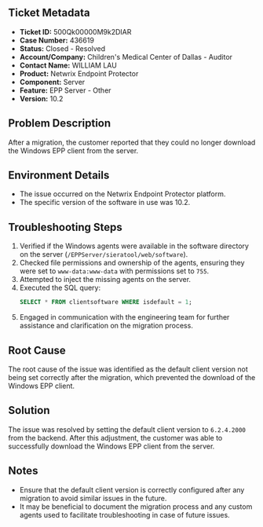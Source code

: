 ## Ticket Metadata
- **Ticket ID:** 500Qk00000M9k2DIAR
- **Case Number:** 436619
- **Status:** Closed - Resolved
- **Account/Company:** Children's Medical Center of Dallas - Auditor
- **Contact Name:** WILLIAM LAU
- **Product:** Netwrix Endpoint Protector
- **Component:** Server
- **Feature:** EPP Server - Other
- **Version:** 10.2

## Problem Description
After a migration, the customer reported that they could no longer download the Windows EPP client from the server.

## Environment Details
- The issue occurred on the Netwrix Endpoint Protector platform.
- The specific version of the software in use was 10.2.

## Troubleshooting Steps
1. Verified if the Windows agents were available in the software directory on the server (`/EPPServer/sieratool/web/software`).
2. Checked file permissions and ownership of the agents, ensuring they were set to `www-data:www-data` with permissions set to `755`.
3. Attempted to inject the missing agents on the server.
4. Executed the SQL query:
   ```sql
   SELECT * FROM clientsoftware WHERE isdefault = 1;
   ```
5. Engaged in communication with the engineering team for further assistance and clarification on the migration process.

## Root Cause
The root cause of the issue was identified as the default client version not being set correctly after the migration, which prevented the download of the Windows EPP client.

## Solution
The issue was resolved by setting the default client version to `6.2.4.2000` from the backend. After this adjustment, the customer was able to successfully download the Windows EPP client from the server.

## Notes
- Ensure that the default client version is correctly configured after any migration to avoid similar issues in the future.
- It may be beneficial to document the migration process and any custom agents used to facilitate troubleshooting in case of future issues.